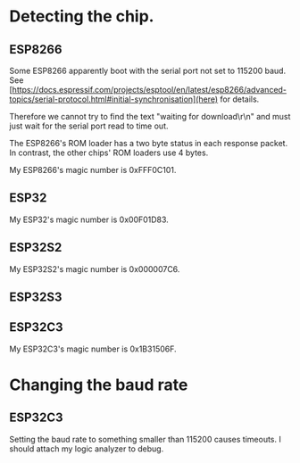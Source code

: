 # Detecting the chip.

## ESP8266
Some ESP8266 apparently boot with the serial port not set to 115200 baud. See
[https://docs.espressif.com/projects/esptool/en/latest/esp8266/advanced-topics/serial-protocol.html#initial-synchronisation](here)
for details.

Therefore we cannot try to find the text "waiting for download\r\n" and must
just wait for the serial port read to time out.

The ESP8266's ROM loader has a two byte status in each response packet. In
contrast, the other chips' ROM loaders use 4 bytes.

My ESP8266's magic number is 0xFFF0C101.

## ESP32

My ESP32's magic number is 0x00F01D83.

## ESP32S2

My ESP32S2's magic number is 0x000007C6.

## ESP32S3

## ESP32C3

My ESP32C3's magic number is 0x1B31506F.


# Changing the baud rate

## ESP32C3

Setting the baud rate to something smaller than 115200 causes timeouts. I
should attach my logic analyzer to debug.
